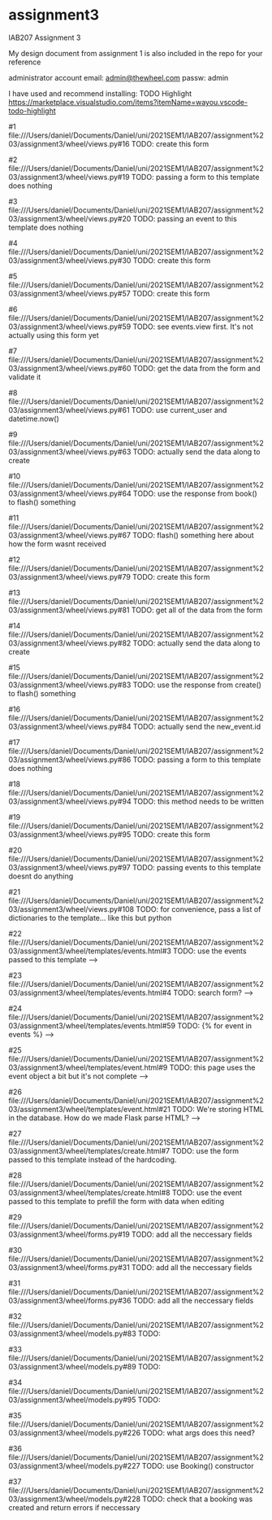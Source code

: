 # assignment3
IAB207 Assignment 3

My design document from assignment 1 is also included in the repo for your reference

administrator account
email: admin@thewheel.com 
passw: admin

I have used and recommend installing: TODO Highlight
https://marketplace.visualstudio.com/items?itemName=wayou.vscode-todo-highlight

#1	file:///Users/daniel/Documents/Daniel/uni/2021SEM1/IAB207/assignment%203/assignment3/wheel/views.py#16
	TODO: create this form

#2	file:///Users/daniel/Documents/Daniel/uni/2021SEM1/IAB207/assignment%203/assignment3/wheel/views.py#19
	TODO: passing a form to this template does nothing

#3	file:///Users/daniel/Documents/Daniel/uni/2021SEM1/IAB207/assignment%203/assignment3/wheel/views.py#20
	TODO: passing an event to this template does nothing

#4	file:///Users/daniel/Documents/Daniel/uni/2021SEM1/IAB207/assignment%203/assignment3/wheel/views.py#30
	TODO: create this form

#5	file:///Users/daniel/Documents/Daniel/uni/2021SEM1/IAB207/assignment%203/assignment3/wheel/views.py#57
	TODO: create this form

#6	file:///Users/daniel/Documents/Daniel/uni/2021SEM1/IAB207/assignment%203/assignment3/wheel/views.py#59
	TODO: see events.view first. It's not actually using this form yet

#7	file:///Users/daniel/Documents/Daniel/uni/2021SEM1/IAB207/assignment%203/assignment3/wheel/views.py#60
	TODO: get the data from the form and validate it

#8	file:///Users/daniel/Documents/Daniel/uni/2021SEM1/IAB207/assignment%203/assignment3/wheel/views.py#61
	TODO: use current_user and datetime.now()

#9	file:///Users/daniel/Documents/Daniel/uni/2021SEM1/IAB207/assignment%203/assignment3/wheel/views.py#63
	TODO: actually send the data along to create

#10	file:///Users/daniel/Documents/Daniel/uni/2021SEM1/IAB207/assignment%203/assignment3/wheel/views.py#64
	TODO: use the response from book() to flash() something

#11	file:///Users/daniel/Documents/Daniel/uni/2021SEM1/IAB207/assignment%203/assignment3/wheel/views.py#67
	TODO: flash() something here about how the form wasnt received

#12	file:///Users/daniel/Documents/Daniel/uni/2021SEM1/IAB207/assignment%203/assignment3/wheel/views.py#79
	TODO: create this form

#13	file:///Users/daniel/Documents/Daniel/uni/2021SEM1/IAB207/assignment%203/assignment3/wheel/views.py#81
	TODO: get all of the data from the form

#14	file:///Users/daniel/Documents/Daniel/uni/2021SEM1/IAB207/assignment%203/assignment3/wheel/views.py#82
	TODO: actually send the data along to create

#15	file:///Users/daniel/Documents/Daniel/uni/2021SEM1/IAB207/assignment%203/assignment3/wheel/views.py#83
	TODO: use the response from create() to flash() something

#16	file:///Users/daniel/Documents/Daniel/uni/2021SEM1/IAB207/assignment%203/assignment3/wheel/views.py#84
	TODO: actually send the new_event.id

#17	file:///Users/daniel/Documents/Daniel/uni/2021SEM1/IAB207/assignment%203/assignment3/wheel/views.py#86
	TODO: passing a form to this template does nothing

#18	file:///Users/daniel/Documents/Daniel/uni/2021SEM1/IAB207/assignment%203/assignment3/wheel/views.py#94
	TODO: this method needs to be written

#19	file:///Users/daniel/Documents/Daniel/uni/2021SEM1/IAB207/assignment%203/assignment3/wheel/views.py#95
	TODO: create this form

#20	file:///Users/daniel/Documents/Daniel/uni/2021SEM1/IAB207/assignment%203/assignment3/wheel/views.py#97
	TODO: passing events to this template doesnt do anything

#21	file:///Users/daniel/Documents/Daniel/uni/2021SEM1/IAB207/assignment%203/assignment3/wheel/views.py#108
	TODO: for convenience, pass a list of dictionaries to the template... like this but python    

#22	file:///Users/daniel/Documents/Daniel/uni/2021SEM1/IAB207/assignment%203/assignment3/wheel/templates/events.html#3
	TODO: use the events passed to this template  -->

#23	file:///Users/daniel/Documents/Daniel/uni/2021SEM1/IAB207/assignment%203/assignment3/wheel/templates/events.html#4
	TODO: search form?  -->

#24	file:///Users/daniel/Documents/Daniel/uni/2021SEM1/IAB207/assignment%203/assignment3/wheel/templates/events.html#59
	TODO: {% for event in events %} -->

#25	file:///Users/daniel/Documents/Daniel/uni/2021SEM1/IAB207/assignment%203/assignment3/wheel/templates/event.html#9
	TODO: this page uses the event object a bit but it's not complete -->

#26	file:///Users/daniel/Documents/Daniel/uni/2021SEM1/IAB207/assignment%203/assignment3/wheel/templates/event.html#21
	TODO: We're storing HTML in the database. How do we made Flask parse HTML? -->

#27	file:///Users/daniel/Documents/Daniel/uni/2021SEM1/IAB207/assignment%203/assignment3/wheel/templates/create.html#7
	TODO: use the form passed to this template instead of the hardcoding.

#28	file:///Users/daniel/Documents/Daniel/uni/2021SEM1/IAB207/assignment%203/assignment3/wheel/templates/create.html#8
	TODO: use the event passed to this template to prefill the form with data when editing

#29	file:///Users/daniel/Documents/Daniel/uni/2021SEM1/IAB207/assignment%203/assignment3/wheel/forms.py#19
	TODO: add all the neccessary fields

#30	file:///Users/daniel/Documents/Daniel/uni/2021SEM1/IAB207/assignment%203/assignment3/wheel/forms.py#31
	TODO: add all the neccessary fields

#31	file:///Users/daniel/Documents/Daniel/uni/2021SEM1/IAB207/assignment%203/assignment3/wheel/forms.py#36
	TODO: add all the neccessary fields

#32	file:///Users/daniel/Documents/Daniel/uni/2021SEM1/IAB207/assignment%203/assignment3/wheel/models.py#83
	TODO: 

#33	file:///Users/daniel/Documents/Daniel/uni/2021SEM1/IAB207/assignment%203/assignment3/wheel/models.py#89
	TODO:

#34	file:///Users/daniel/Documents/Daniel/uni/2021SEM1/IAB207/assignment%203/assignment3/wheel/models.py#95
	TODO:

#35	file:///Users/daniel/Documents/Daniel/uni/2021SEM1/IAB207/assignment%203/assignment3/wheel/models.py#226
	TODO: what args does this need?

#36	file:///Users/daniel/Documents/Daniel/uni/2021SEM1/IAB207/assignment%203/assignment3/wheel/models.py#227
	TODO: use Booking() constructor

#37	file:///Users/daniel/Documents/Daniel/uni/2021SEM1/IAB207/assignment%203/assignment3/wheel/models.py#228
	TODO: check that a booking was created and return errors if neccessary

